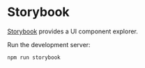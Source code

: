 # Storybook

[Storybook](https://storybook.js.org/) provides a UI component explorer.

Run the development server:

```bash
npm run storybook
```
